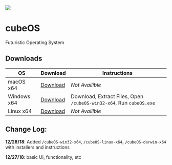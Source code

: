 ![](https://api.travis-ci.org/rocketbear27/cubeOS.svg?branch=master)

# cubeOS
Futuristic Operating System

## Downloads
| OS  | Download  | Instructions |
|---|---|---|
| macOS x64 |  [Download](https://github.com/rocketbear27/cubeOS/archive/master.zip) | _Not Availible_ |
| Windows x64 | [Download](https://github.com/rocketbear27/cubeOS/archive/master.zip) | Download, Extract Files, Open `/cubeOS-win32-x64`, Run `cubeOS.exe`
| Linux x64 | [Download](https://github.com/rocketbear27/cubeOS/archive/master.zip) | _Not Availible_ |

## Change Log:
**12/28/18**: Added `/cubeOS-win32-x64`, `/cubeOS-linux-x64`, `/cubeOS-darwin-x64` with installers and instructions

**12/27/18**: basic UI, functionality, etc